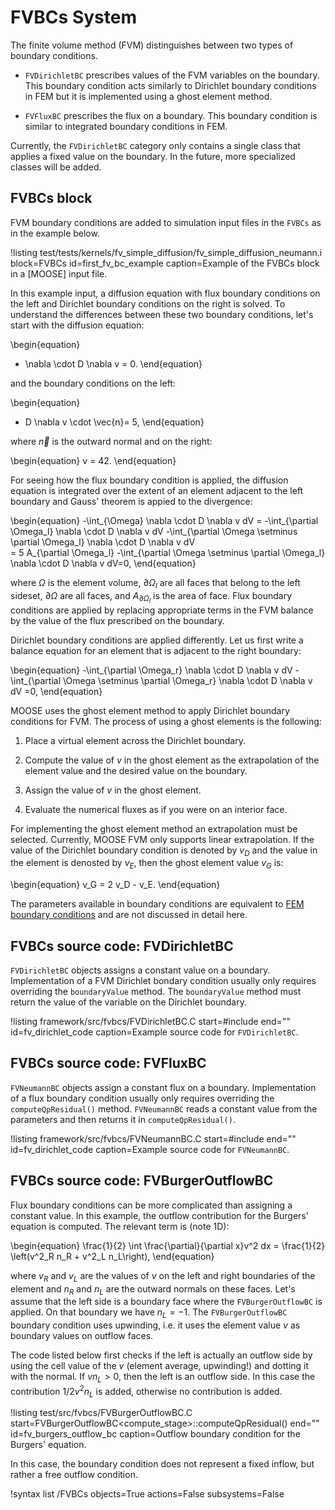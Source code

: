 # FVBCs System

The finite volume method (FVM) distinguishes between two types of boundary conditions.

* `FVDirichletBC` prescribes values of the FVM variables on the boundary. This boundary condition acts similarly to Dirichlet boundary conditions in FEM but it is implemented
using a ghost element method.

* `FVFluxBC` prescribes the flux on a boundary. This boundary condition is similar to
integrated boundary conditions in FEM.

Currently, the `FVDirichletBC` category only contains a single class
that applies a fixed value on the boundary. In the future, more specialized
classes will be added.

## FVBCs block

FVM boundary conditions are added to simulation input files in the `FVBCs` as in the example below.   

!listing test/tests/kernels/fv_simple_diffusion/fv_simple_diffusion_neumann.i
         block=FVBCs
         id=first_fv_bc_example
         caption=Example of the FVBCs block in a [MOOSE] input file.

In this example input, a diffusion equation with flux boundary conditions on the left and Dirichlet boundary conditions on the right is solved. To understand the differences between
these two boundary conditions, let's start with the diffusion equation:

\begin{equation}
  - \nabla \cdot D \nabla v = 0.
\end{equation}

and the boundary conditions on the left:

\begin{equation}
  - D  \nabla v \cdot \vec{n}= 5,
\end{equation}

where $\vec{n}$ is the outward normal and on the right:

\begin{equation}
  v = 42.
\end{equation}

For seeing how the flux boundary condition is applied, the diffusion equation is integrated
over the extent of an element adjacent to the left boundary and Gauss' theorem is appied to the divergence:

\begin{equation}
  -\int_{\Omega} \nabla \cdot D \nabla v dV =
  -\int_{\partial \Omega_l} \nabla \cdot D \nabla v dV
  -\int_{\partial \Omega \setminus \partial \Omega_l} \nabla \cdot D \nabla v dV  
  = 5 A_{\partial \Omega_l}
  -\int_{\partial \Omega \setminus \partial \Omega_l} \nabla \cdot D \nabla v dV=0,
\end{equation}

where $\Omega$ is the element volume, $\partial \Omega_l$ are all faces that belong to the left sideset, $\partial \Omega$ are all faces, and $A_{\partial \Omega_l}$ is the area of face.
Flux boundary conditions are applied by replacing appropriate terms in the FVM balance by the value of the flux prescribed on the boundary.

Dirichlet boundary conditions are applied differently. Let us first write a balance equation for an element that is adjacent to the right boundary:

\begin{equation}
  -\int_{\partial \Omega_r} \nabla \cdot D \nabla v dV
  -\int_{\partial \Omega \setminus \partial \Omega_r} \nabla \cdot D \nabla v dV  =0,
\end{equation}

MOOSE uses the ghost element method to apply Dirichlet boundary conditions for FVM.
The process of using a ghost elements is the following:

1. Place a virtual element across the Dirichlet boundary.

2. Compute the value of $v$ in the ghost element as the extrapolation of the element value and the desired value on the boundary.

3. Assign the value of $v$ in the ghost element.

4. Evaluate the numerical fluxes as if you were on an interior face.

For implementing the ghost element method an extrapolation must be selected. Currently,
MOOSE FVM only supports linear extrapolation. If the value of the Dirichlet boundary condition is denoted by $v_D$ and the value in the element is denosted by $v_E$, then the ghost element value $v_G$ is:

\begin{equation}
  v_G = 2 v_D - v_E.
\end{equation}

The parameters available in boundary conditions are equivalent to [FEM boundary conditions](syntax/BCs/index.md) and are not discussed in detail here.

## FVBCs source code: FVDirichletBC

`FVDirichletBC` objects assigns a constant value on a boundary.
Implementation of a FVM Dirichlet bondary condition usually only requires overriding the
`boundaryValue` method. The `boundaryValue` method must return the value
of the variable on the Dirichlet boundary.

!listing framework/src/fvbcs/FVDirichletBC.C
         start=#include
         end=""
         id=fv_dirichlet_code
         caption=Example source code for `FVDirichletBC`.

## FVBCs source code: FVFluxBC

`FVNeumannBC` objects assign a constant flux on a boundary.
Implementation of a flux boundary condition usually only requires overriding
the `computeQpResidual()` method. `FVNeumannBC` reads a constant value from the
parameters and then returns it in `computeQpResidual()`.

!listing framework/src/fvbcs/FVNeumannBC.C
         start=#include
         end=""
         id=fv_dirichlet_code
         caption=Example source code for `FVNeumannBC`.

## FVBCs source code: FVBurgerOutflowBC

Flux boundary conditions can be more complicated than assigning
a constant value. In this example, the outflow contribution for
the Burgers' equation is computed. The relevant term is (note 1D):

\begin{equation}
\frac{1}{2}  \int \frac{\partial}{\partial x}v^2 dx
= \frac{1}{2}  \left(v^2_R n_R + v^2_L n_L\right),
\end{equation}

where $v_R$ and $v_L$ are the values of $v$ on the left and right
boundaries of the element and $n_R$ and $n_L$ are the outward normals on these
faces. Let's assume that the left side is a boundary face where the `FVBurgerOutflowBC` is applied. On that boundary we have $n_L = -1$.
The `FVBurgerOutflowBC` boundary condition uses upwinding, i.e. it uses the element value $v$
as boundary values on outflow faces.

The code listed below first checks if the left is actually an outflow side by using the cell value of the $v$ (element average, upwinding!) and dotting it with the normal. If $v n_L > 0$, then the left is an outflow side.
In this case the contribution $1/2 v^2 n_L$ is added, otherwise no contribution is added.

!listing test/src/fvbcs/FVBurgerOutflowBC.C
         start=FVBurgerOutflowBC<compute_stage>::computeQpResidual()
         end=""
         id=fv_burgers_outflow_bc
         caption=Outflow boundary condition for the Burgers' equation.

In this case, the boundary condition does not represent a fixed inflow, but rather
a free outflow condition.

!syntax list /FVBCs objects=True actions=False subsystems=False
